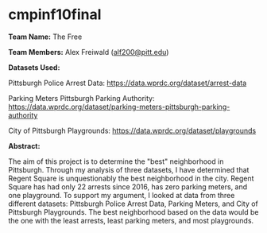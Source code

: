# cmpinf10final

**Team Name:** The Free

**Team Members:** Alex Freiwald (alf200@pitt.edu)

**Datasets Used:**

Pittsburgh Police Arrest Data: https://data.wprdc.org/dataset/arrest-data 

Parking Meters Pittsburgh Parking Authority: https://data.wprdc.org/dataset/parking-meters-pittsburgh-parking-authority

City of Pittsburgh Playgrounds: https://data.wprdc.org/dataset/playgrounds

**Abstract:**

The aim of this project is to determine the "best" neighborhood in Pittsburgh. Through my analysis of three datasets, I have determined that Regent Square is unquestionably the best neighborhood in the city. Regent Square has had only 22 arrests since 2016, has zero parking meters, and one playground. To support my argument, I looked at data from three different datasets: Pittsburgh Police Arrest Data, Parking Meters, and City of Pittsburgh Playgrounds. The best neighborhood based on the data would be the one with the least arrests, least parking meters, and most playgrounds. 
